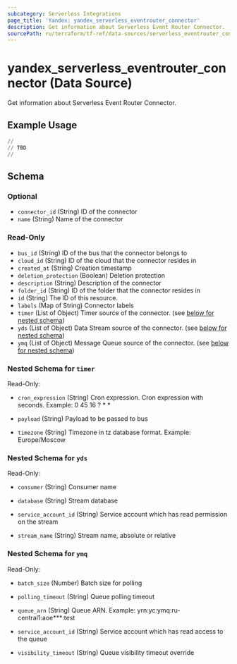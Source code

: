 ```yaml
---
subcategory: Serverless Integrations
page_title: 'Yandex: yandex_serverless_eventrouter_connector'
description: Get information about Serverless Event Router Connector.
sourcePath: ru/terraform/tf-ref/data-sources/serverless_eventrouter_connector.md
---
```


# yandex_serverless_eventrouter_connector (Data Source)

Get information about Serverless Event Router Connector.



## Example Usage

```terraform
//
// TBD
//
```

<!-- schema generated by tfplugindocs -->
## Schema

### Optional

- `connector_id` (String) ID of the connector
- `name` (String) Name of the connector

### Read-Only

- `bus_id` (String) ID of the bus that the connector belongs to
- `cloud_id` (String) ID of the cloud that the connector resides in
- `created_at` (String) Creation timestamp
- `deletion_protection` (Boolean) Deletion protection
- `description` (String) Description of the connector
- `folder_id` (String) ID of the folder that the connector resides in
- `id` (String) The ID of this resource.
- `labels` (Map of String) Connector labels
- `timer` (List of Object) Timer source of the connector. (see [below for nested schema](#nestedatt--timer))
- `yds` (List of Object) Data Stream source of the connector. (see [below for nested schema](#nestedatt--yds))
- `ymq` (List of Object) Message Queue source of the connector. (see [below for nested schema](#nestedatt--ymq))

<a id="nestedatt--timer"></a>
### Nested Schema for `timer`

Read-Only:

- `cron_expression` (String) Cron expression. Cron expression with seconds. Example: 0 45 16 ? * *

- `payload` (String) Payload to be passed to bus

- `timezone` (String) Timezone in tz database format. Example: Europe/Moscow



<a id="nestedatt--yds"></a>
### Nested Schema for `yds`

Read-Only:

- `consumer` (String) Consumer name

- `database` (String) Stream database

- `service_account_id` (String) Service account which has read permission on the stream

- `stream_name` (String) Stream name, absolute or relative



<a id="nestedatt--ymq"></a>
### Nested Schema for `ymq`

Read-Only:

- `batch_size` (Number) Batch size for polling

- `polling_timeout` (String) Queue polling timeout

- `queue_arn` (String) Queue ARN. Example: yrn:yc:ymq:ru-central1:aoe***:test

- `service_account_id` (String) Service account which has read access to the queue

- `visibility_timeout` (String) Queue visibility timeout override


